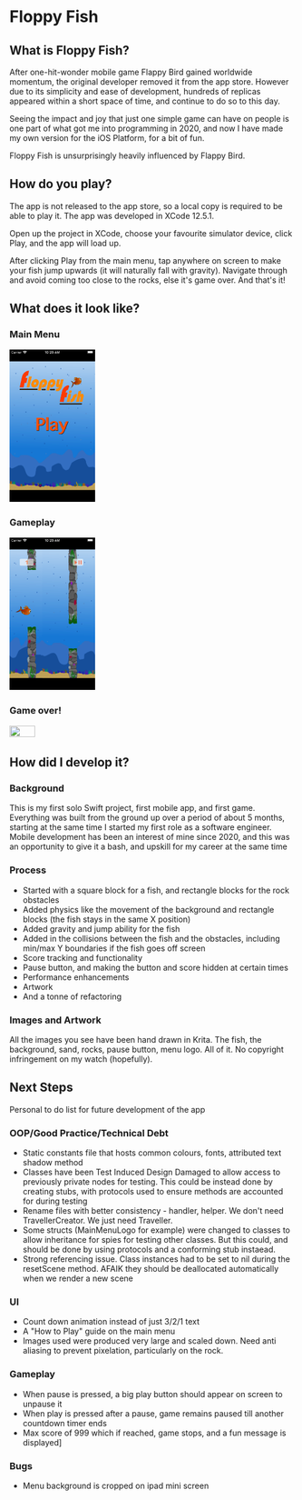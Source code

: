 # Floppy Fish

## What is Floppy Fish?

After one-hit-wonder mobile game Flappy Bird gained worldwide momentum, the original developer removed it from the app store. However due to its simplicity and ease of development, hundreds of replicas appeared within a short space of time, and continue to do so to this day.

Seeing the impact and joy that just one simple game can have on people is one part of what got me into programming in 2020, and now I have made my own version for the iOS Platform, for a bit of fun.

Floppy Fish is unsurprisingly heavily influenced by Flappy Bird.

## How do you play?

The app is not released to the app store, so a local copy is required to be able to play it. The app was developed in XCode 12.5.1. 

Open up the project in XCode, choose your favourite simulator device, click Play, and the app will load up.

After clicking Play from the main menu, tap anywhere on screen to make your fish jump upwards (it will naturally fall with gravity). Navigate through and avoid coming too close to the rocks, else it's game over. And that's it!

## What does it look like?

### Main Menu
<img src="/README_Assets/MainMenu.png" width=30% height=30%>

### Gameplay
<img src="/README_Assets/GamePlay.png" width=30% height=30%>

### Game over!
<img src="/README_Assets/GameOver.png" width=30% height=30%>


## How did I develop it?

### Background
This is my first solo Swift project, first mobile app, and first game. Everything was built from the ground up over a period of about 5 months, starting at the same time I started my first role as a software engineer. Mobile development has been an interest of mine since 2020, and this was an opportunity to give it a bash, and upskill for my career at the same time

### Process
* Started with a square block for a fish, and rectangle blocks for the rock obstacles
* Added physics like the movement of the background and rectangle blocks (the fish stays in the same X position)
* Added gravity and jump ability for the fish
* Added in the collisions between the fish and the obstacles, including min/max Y boundaries if the fish goes off screen
* Score tracking and functionality
* Pause button, and making the button and score hidden at certain times
* Performance enhancements
* Artwork
* And a tonne of refactoring

### Images and Artwork
All the images you see have been hand drawn in Krita. The fish, the background, sand, rocks, pause button, menu logo. All of it. No copyright infringement on my watch (hopefully). 

## Next Steps
Personal to do list for future development of the app

### OOP/Good Practice/Technical Debt
* Static constants file that hosts common colours, fonts, attributed text shadow method
* Classes have been Test Induced Design Damaged to allow access to previously private nodes for testing. This could be instead done by creating stubs, with protocols used to ensure methods are accounted for during testing
* Rename files with better consistency - handler, helper. We don't need TravellerCreator. We just need Traveller. 
* Some structs (MainMenuLogo for example) were changed to classes to allow inheritance for spies for testing other classes. But this could, and should be done by using protocols and a conforming stub instaead.
* Strong referencing issue. Class instances had to be set to nil during the resetScene method. AFAIK they should be deallocated automatically when we render a new scene

### UI
* Count down animation instead of just 3/2/1 text
* A "How to Play" guide on the main menu
* Images used were produced very large and scaled down. Need anti aliasing to prevent pixelation, particularly on the rock.

### Gameplay
* When pause is pressed, a big play button should appear on screen to unpause it
* When play is pressed after a pause, game remains paused till another countdown timer ends
* Max score of 999 which if reached, game stops, and a fun message is displayed]

### Bugs
* Menu background is cropped on ipad mini screen

